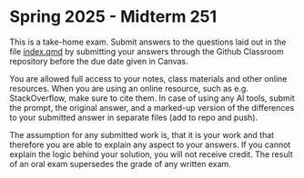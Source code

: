 # Spring 2025 - Midterm 251

This is a take-home exam. 
Submit answers to the questions laid out in the file [index.qmd](index.qmd) by submitting your answers through the Github Classroom repository before the due date given in Canvas.

You are allowed full access to your notes, class materials and other online resources. When you are using an online resource, such as e.g. StackOverflow, make sure to cite them. In case of using any AI tools, submit the prompt, the original answer, and a marked-up version of the differences to your submitted answer in separate files (add to repo and push).

 The assumption for any submitted work is, that it is your work and that therefore you are able to explain any aspect to your answers. 
If you cannot explain the logic behind your solution, you will not receive credit. The result of an oral exam supersedes the grade of any written exam.

